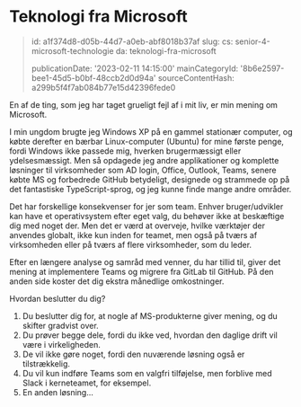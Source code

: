 Teknologi fra Microsoft
=======================

> id: a1f374d8-d05b-44d7-a0eb-abf8018b37af
> slug:
> 	cs: senior-4-microsoft-technologie
> 	da: teknologi-fra-microsoft
> 
> publicationDate: '2023-02-11 14:15:00'
> mainCategoryId: '8b6e2597-bee1-45d5-b0bf-48ccb2d0d94a'
> sourceContentHash: a299b5f4f7ab084b77e15d42396fede0

En af de ting, som jeg har taget grueligt fejl af i mit liv, er min mening om Microsoft.

I min ungdom brugte jeg Windows XP på en gammel stationær computer, og købte derefter en bærbar Linux-computer (Ubuntu) for mine første penge, fordi Windows ikke passede mig, hverken brugermæssigt eller ydelsesmæssigt. Men så opdagede jeg andre applikationer og komplette løsninger til virksomheder som AD login, Office, Outlook, Teams, senere købte MS og forbedrede GitHub betydeligt, designede og strammede op på det fantastiske TypeScript-sprog, og jeg kunne finde mange andre områder.

Det har forskellige konsekvenser for jer som team. Enhver bruger/udvikler kan have et operativsystem efter eget valg, du behøver ikke at beskæftige dig med noget der. Men det er værd at overveje, hvilke værktøjer der anvendes globalt, ikke kun inden for teamet, men også på tværs af virksomheden eller på tværs af flere virksomheder, som du leder.

Efter en længere analyse og samråd med venner, du har tillid til, giver det mening at implementere Teams og migrere fra GitLab til GitHub. På den anden side koster det dig ekstra månedlige omkostninger.

Hvordan beslutter du dig?

1. Du beslutter dig for, at nogle af MS-produkterne giver mening, og du skifter gradvist over.
2. Du prøver begge dele, fordi du ikke ved, hvordan den daglige drift vil være i virkeligheden.
3. De vil ikke gøre noget, fordi den nuværende løsning også er tilstrækkelig.
4. Du vil kun indføre Teams som en valgfri tilføjelse, men forblive med Slack i kerneteamet, for eksempel.
5. En anden løsning...
